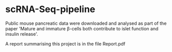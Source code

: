 # scRNA-Seq-pipeline
Public mouse pancreatic data were downloaded and analysed as part of the paper 'Mature and immature β-cells both contribute to islet function and insulin release'.

A report summarising this project is in the file Report.pdf

